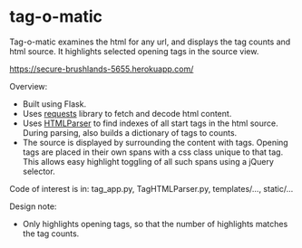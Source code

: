 # tag-o-matic
Tag-o-matic examines the html for any url, and displays the tag counts and html source. It highlights selected opening tags in the source view. 

https://secure-brushlands-5655.herokuapp.com/

Overview:
- Built using Flask. 
- Uses [requests](https://requests.readthedocs.org/en/v1.1.0/api/index.html) library to fetch and decode html content. 
- Uses [HTMLParser](https://docs.python.org/2/library/htmlparser.html) to find indexes of all start tags in the html source. During parsing, also builds a dictionary of tags to counts.
- The source is displayed by surrounding the content with <span> tags. Opening tags are placed in their own spans with a css class unique to that tag. This allows easy highlight toggling of all such spans using a jQuery selector.


Code of interest is in: tag_app.py, TagHTMLParser.py, templates/..., static/...

Design note:
- Only highlights opening tags, so that the number of highlights matches the tag counts.
